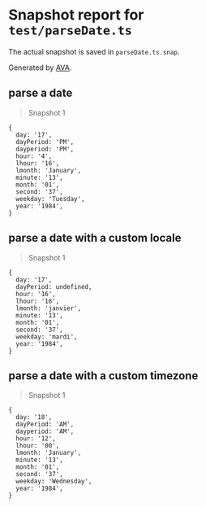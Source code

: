 # Snapshot report for `test/parseDate.ts`

The actual snapshot is saved in `parseDate.ts.snap`.

Generated by [AVA](https://ava.li).

## parse a date

> Snapshot 1

    {
      day: '17',
      dayPeriod: 'PM',
      dayperiod: 'PM',
      hour: '4',
      lhour: '16',
      lmonth: 'January',
      minute: '13',
      month: '01',
      second: '37',
      weekday: 'Tuesday',
      year: '1984',
    }

## parse a date with a custom locale

> Snapshot 1

    {
      day: '17',
      dayPeriod: undefined,
      hour: '16',
      lhour: '16',
      lmonth: 'janvier',
      minute: '13',
      month: '01',
      second: '37',
      weekday: 'mardi',
      year: '1984',
    }

## parse a date with a custom timezone

> Snapshot 1

    {
      day: '18',
      dayPeriod: 'AM',
      dayperiod: 'AM',
      hour: '12',
      lhour: '00',
      lmonth: 'January',
      minute: '13',
      month: '01',
      second: '37',
      weekday: 'Wednesday',
      year: '1984',
    }
